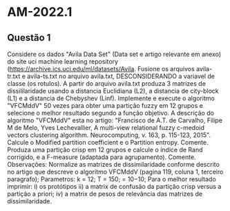 # AM-2022.1
## Questão 1

Considere os dados "Avila Data Set" (Data set e artigo relevante em anexo) do site uci machine learning
repository (https://archive.ics.uci.edu/ml/datasets/Avila. Fusione os arquivos avila-tr.txt e avila-ts.txt no
arquivo avila.txt, DESCONSIDERANDO a variavel de classe (os rotulos). A partir do arquivo avila.txt
produza 3 matrizes de dissililaridade usando a distancia Euclidiana (L2), a distancia de city-block (L1) e a
distancia de Chebyshev (Linf).
Implemente e execute o algoritmo "VFCMddV" 50 vezes para obter uma partição fuzzy em 12
grupos e selecione o melhor resultado segundo a função objetivo.
A descrição do algoritmo "VFCMddV" esta no artigo: "Francisco de A.T. de Carvalho, Filipe M de
Melo, Yves Lechevallier, A multi-view relational fuzzy c-medoid vectors clustering algorithm.
Neurocomputing, v. 163, p. 115-123, 2015".
Calcule o Modified partition coefficient e o Partition entropy. Comente.
Produza uma partição crisp em 12 grupos e calcule o índice de Rand corrigido, e a F-measure
(adaptada para agrupamento). Comente.
Observações:
Normalize as matrizes de dissimilaridade conforme descrito no artigo que descreve o
algoritmo VFCMddV (pagina 119, coluna 1, terceiro paragrafo);
Parametros: k = 12; T = 150;  = 10−10;
Para o melhor resultado imprimir: i) os protótipos ii) a matrix de confusão da partição crisp
versus a partição a priori; iv) a matrix de pesos de relevância das matrizes de
dissimilaridade.
